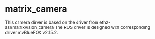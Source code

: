 # matrix_camera
This camera dirver is based on the driver from ethz-asl/matrixvision_camera
The ROS driver is designed with corresponding driver mvBlueFOX v2.15.2.
